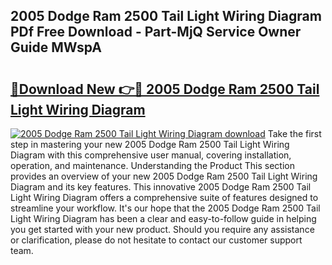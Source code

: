 ## 2005 Dodge Ram 2500 Tail Light Wiring Diagram PDf Free Download - Part-MjQ Service Owner Guide MWspA

# <h2><a href="http://dfrllix.blite.top/?on=2005+Dodge+Ram+2500+Tail+Light+Wiring+Diagram">🔗Download New 👉🔴 2005 Dodge Ram 2500 Tail Light Wiring Diagram</a></h2>

[![2005 Dodge Ram 2500 Tail Light Wiring Diagram download](https://i.imgur.com/lujVjoI.png)](http://dfrllix.blite.top/?on=2005+Dodge+Ram+2500+Tail+Light+Wiring+Diagram)
Take the first step in mastering your new 2005 Dodge Ram 2500 Tail Light Wiring Diagram with this comprehensive user manual, covering installation, operation, and maintenance. Understanding the Product This section provides an overview of your new 2005 Dodge Ram 2500 Tail Light Wiring Diagram and its key features. This innovative 2005 Dodge Ram 2500 Tail Light Wiring Diagram offers a comprehensive suite of features designed to streamline your workflow. It's our hope that the 2005 Dodge Ram 2500 Tail Light Wiring Diagram has been a clear and easy-to-follow guide in helping you get started with your new product. Should you require any assistance or clarification, please do not hesitate to contact our customer support team.
